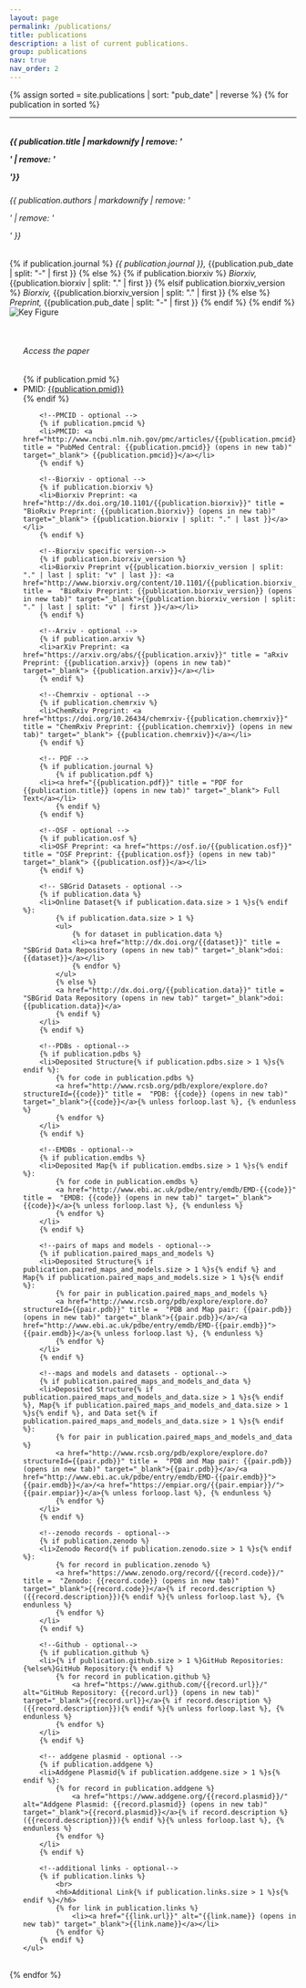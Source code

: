 ```yaml
---
layout: page
permalink: /publications/
title: publications
description: a list of current publications.
group: publications
nav: true
nav_order: 2
---
```

<div class="container-fluid">

{% assign sorted = site.publications | sort: "pub_date" | reverse %}
{% for publication in sorted %}

<hr>
<div class="row" style="padding-top: 60px; margin-top: -60px;" id="{{publication.pmid}}">
	<div>
		<h5>{{ publication.title | markdownify  | remove: '<p>' | remove: '</p>'}}</h5>
		<h6>{{ publication.authors | markdownify | remove: '<p>' | remove: '</p>' }}</h6>
		{% if publication.journal %}
			<i>{{ publication.journal }},</i>
			{{publication.pub_date | split: "-" | first }}
		{% else %}
			{% if publication.biorxiv %}
			<i>Biorxiv,</i>
				{{publication.biorxiv | split: "." | first }}
			{% elsif publication.biorxiv_version %}
			<i>Biorxiv,</i>
				{{publication.biorxiv_version | split: "." | first }}
			{% else %}
			<i>Preprint,</i>
				{{publication.pub_date | split: "-" | first }}
			{% endif %}
		{% endif %}
	</div>
</div>

<div class="row" style="padding-top: 20px; margin-top: -20px">
	<div class="col-sm-6">
		<img class = "img-fluid" src = "{{publication.image}}" alt =  "Key Figure" style="max-height: 200px;">
	</div>
	<ul class="col-sm-6">
		<br>
		<h6>Access the paper</h6>
		<!--PMID-->
		{% if publication.pmid %}
		<li>PMID: <a href="http://www.ncbi.nlm.nih.gov/pubmed/{{publication.pmid}}" title = "PubMed: {{publication.pmid}} (opens in new tab)" target="_blank"> {{publication.pmid}}</a></li>
		{% endif %}

		<!--PMCID - optional -->
		{% if publication.pmcid %}
		<li>PMCID: <a href="http://www.ncbi.nlm.nih.gov/pmc/articles/{{publication.pmcid}}" title = "PubMed Central: {{publication.pmcid}} (opens in new tab)" target="_blank"> {{publication.pmcid}}</a></li>
		{% endif %}

		<!--Biorxiv - optional -->
		{% if publication.biorxiv %}
		<li>Biorxiv Preprint: <a href="http://dx.doi.org/10.1101/{{publication.biorxiv}}" title =  "BioRxiv Preprint: {{publication.biorxiv}} (opens in new tab)" target="_blank"> {{publication.biorxiv | split: "." | last }}</a></li>
		{% endif %}

		<!--Biorxiv specific version-->
		{% if publication.biorxiv_version %}
		<li>Biorxiv Preprint v{{publication.biorxiv_version | split: "." | last | split: "v" | last }}: <a href="http://www.biorxiv.org/content/10.1101/{{publication.biorxiv_version}}" title =  "BioRxiv Preprint: {{publication.biorxiv_version}} (opens in new tab)" target="_blank">{{publication.biorxiv_version | split: "." | last | split: "v" | first }}</a></li>
		{% endif %}

		<!--Arxiv - optional -->
		{% if publication.arxiv %}
		<li>arXiv Preprint: <a href="https://arxiv.org/abs/{{publication.arxiv}}" title = "aRxiv Preprint: {{publication.arxiv}} (opens in new tab)" target="_blank"> {{publication.arxiv}}</a></li>
		{% endif %}

		<!--Chemrxiv - optional -->
		{% if publication.chemrxiv %}
		<li>ChemRxiv Preprint: <a href="https://doi.org/10.26434/chemrxiv-{{publication.chemrxiv}}" title = "ChemRxiv Preprint: {{publication.chemrxiv}} (opens in new tab)" target="_blank"> {{publication.chemrxiv}}</a></li>
		{% endif %}

		<!-- PDF -->
		{% if publication.journal %}
		    {% if publication.pdf %}
		<li><a href="{{publication.pdf}}" title = "PDF for {{publication.title}} (opens in new tab)" target="_blank"> Full Text</a></li>
		    {% endif %}
		{% endif %}

		<!--OSF - optional -->
		{% if publication.osf %}
		<li>OSF Preprint: <a href="https://osf.io/{{publication.osf}}" title = "OSF Preprint: {{publication.osf}} (opens in new tab)" target="_blank"> {{publication.osf}}</a></li>
		{% endif %}

		<!-- SBGrid Datasets - optional -->
		{% if publication.data %}
		<li>Online Dataset{% if publication.data.size > 1 %}s{% endif %}:
			{% if publication.data.size > 1 %}
			<ul>
				{% for dataset in publication.data %}
				<li><a href="http://dx.doi.org/{{dataset}}" title =  "SBGrid Data Repository (opens in new tab)" target="_blank">doi: {{dataset}}</a></li>
				{% endfor %}
			</ul>
			{% else %}
			<a href="http://dx.doi.org/{{publication.data}}" title =  "SBGrid Data Repository (opens in new tab)" target="_blank">doi: {{publication.data}}</a>
			{% endif %}
		</li>
		{% endif %}

		<!--PDBs - optional-->
		{% if publication.pdbs %}
		<li>Deposited Structure{% if publication.pdbs.size > 1 %}s{% endif %}:
			{% for code in publication.pdbs %}
			<a href="http://www.rcsb.org/pdb/explore/explore.do?structureId={{code}}" title =  "PDB: {{code}} (opens in new tab)" target="_blank">{{code}}</a>{% unless forloop.last %}, {% endunless %}
			{% endfor %}
		</li>
		{% endif %}

		<!--EMDBs - optional-->
		{% if publication.emdbs %}
		<li>Deposited Map{% if publication.emdbs.size > 1 %}s{% endif %}:
			{% for code in publication.emdbs %}
			<a href="http://www.ebi.ac.uk/pdbe/entry/emdb/EMD-{{code}}" title =  "EMDB: {{code}} (opens in new tab)" target="_blank">{{code}}</a>{% unless forloop.last %}, {% endunless %}
			{% endfor %}
		</li>
		{% endif %}

		<!--pairs of maps and models - optional-->
		{% if publication.paired_maps_and_models %}
		<li>Deposited Structure{% if publication.paired_maps_and_models.size > 1 %}s{% endif %} and Map{% if publication.paired_maps_and_models.size > 1 %}s{% endif %}:
			{% for pair in publication.paired_maps_and_models %}
			<a href="http://www.rcsb.org/pdb/explore/explore.do?structureId={{pair.pdb}}" title =  "PDB and Map pair: {{pair.pdb}} (opens in new tab)" target="_blank">{{pair.pdb}}</a>/<a href="http://www.ebi.ac.uk/pdbe/entry/emdb/EMD-{{pair.emdb}}">{{pair.emdb}}</a>{% unless forloop.last %}, {% endunless %}
			{% endfor %}
		</li>
		{% endif %}

		<!--maps and models and datasets - optional-->
		{% if publication.paired_maps_and_models_and_data %}
		<li>Deposited Structure{% if publication.paired_maps_and_models_and_data.size > 1 %}s{% endif %}, Map{% if publication.paired_maps_and_models_and_data.size > 1 %}s{% endif %}, and Data set{% if publication.paired_maps_and_models_and_data.size > 1 %}s{% endif %}:
			{% for pair in publication.paired_maps_and_models_and_data %}
			<a href="http://www.rcsb.org/pdb/explore/explore.do?structureId={{pair.pdb}}" title =  "PDB and Map pair: {{pair.pdb}} (opens in new tab)" target="_blank">{{pair.pdb}}</a>/<a href="http://www.ebi.ac.uk/pdbe/entry/emdb/EMD-{{pair.emdb}}">{{pair.emdb}}</a>/<a href="https://empiar.org/{{pair.empiar}}/">{{pair.empiar}}</a>{% unless forloop.last %}, {% endunless %}
			{% endfor %}
		</li>
		{% endif %}

		<!--zenodo records - optional-->
		{% if publication.zenodo %}
		<li>Zenodo Record{% if publication.zenodo.size > 1 %}s{% endif %}:
			{% for record in publication.zenodo %}
			<a href="https://www.zenodo.org/record/{{record.code}}/" title =  "Zenodo: {{record.code}} (opens in new tab)" target="_blank">{{record.code}}</a>{% if record.description %} ({{record.description}}){% endif %}{% unless forloop.last %}, {% endunless %}
			{% endfor %}
		</li>
		{% endif %}

		<!--Github - optional-->
		{% if publication.github %}
		<li>{% if publication.github.size > 1 %}GitHub Repositories:{%else%}GitHub Repository:{% endif %}
			{% for record in publication.github %}
				<a href="https://www.github.com/{{record.url}}/" alt="GitHub Repository: {{record.url}} (opens in new tab)" target="_blank">{{record.url}}</a>{% if record.description %} ({{record.description}}){% endif %}{% unless forloop.last %}, {% endunless %}
			{% endfor %}
		</li>
		{% endif %}

		<!-- addgene plasmid - optional -->
		{% if publication.addgene %}
		<li>Addgene Plasmid{% if publication.addgene.size > 1 %}s{% endif %}:
			{% for record in publication.addgene %}
				<a href="https://www.addgene.org/{{record.plasmid}}/" alt="Addgene Plasmid: {{record.plasmid}} (opens in new tab)" target="_blank">{{record.plasmid}}</a>{% if record.description %} ({{record.description}}){% endif %}{% unless forloop.last %}, {% endunless %}
			{% endfor %}
		</li>
		{% endif %}

		<!--additional links - optional-->
		{% if publication.links %}
			<br>
			<h6>Additional Link{% if publication.links.size > 1 %}s{% endif %}</h6>
			{% for link in publication.links %}
				<li><a href="{{link.url}}" alt="{{link.name}} (opens in new tab)" target="_blank">{{link.name}}</a></li>
			{% endfor %}
		{% endif %}
	</ul>
</div>
<br>
{% endfor %}
</div>
